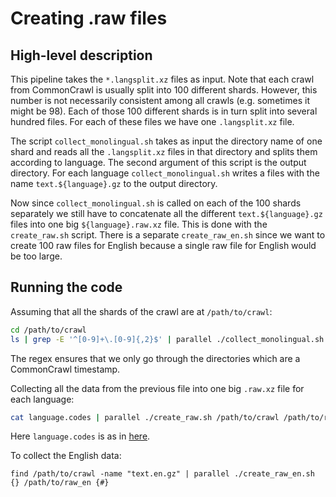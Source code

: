 # Creating .raw files

## High-level description

This pipeline takes the `*.langsplit.xz` files as input. Note that each crawl from CommonCrawl is usually split into 100 different shards. 
However, this number is not necessarily consistent among all crawls (e.g. sometimes it might be 98). Each of those 100 different shards is 
in turn split into several hundred files. For each of these files we have one `.langsplit.xz` file. 

The script `collect_monolingual.sh` takes as input the directory name of one shard and reads all the `.langsplit.xz` files in that directory 
and splits them according to language. The second argument of this script is the output directory. For each language `collect_monolingual.sh` 
writes a files with the name `text.${language}.gz` to the output directory.

Now since `collect_monolingual.sh` is called on each of the 100 shards separately we still have to concatenate all the different `text.${language}.gz` 
files into one big `${language}.raw.xz` file. This is done with the `create_raw.sh` script. There is a separate `create_raw_en.sh` since we 
want to create 100 raw files for English because a single raw file for English would be too large.

## Running the code

Assuming that all the shards of the crawl are at `/path/to/crawl`:
```bash
cd /path/to/crawl
ls | grep -E '^[0-9]+\.[0-9]{,2}$' | parallel ./collect_monolingual.sh {} {}
```
The regex ensures that we only go through the directories which are a CommonCrawl timestamp.

Collecting all the data from the previous file into one big `.raw.xz` file for each language:
```bash
cat language.codes | parallel ./create_raw.sh /path/to/crawl /path/to/raw {}
```
Here `language.codes` is as in [here](https://github.com/treigerm/CommonCrawlProcessing/blob/master/language_lists/languages.non_en).

To collect the English data:
```
find /path/to/crawl -name "text.en.gz" | parallel ./create_raw_en.sh {} /path/to/raw_en {#}
```
